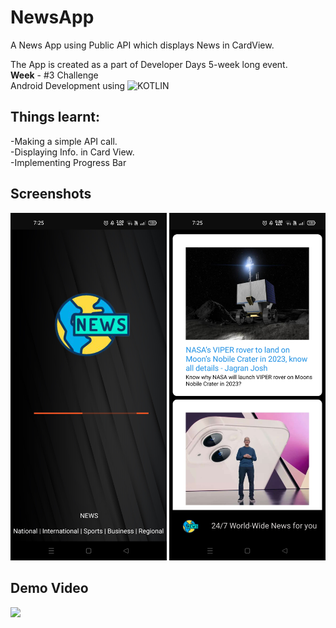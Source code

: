 # NewsApp

A News App using Public API which displays News in CardView.</br>

The App is created as a part of Developer Days 5-week long event.<br/>
**Week** - #3 Challenge<br/>
Android Development using  ![KOTLIN](https://img.shields.io/badge/Kotlin-0095D5?&style=flat-square&logo=kotlin&logoColor=white)<br/>


## Things learnt:<br/>
-Making a simple API call.</br>
-Displaying Info. in Card View.<br/>
-Implementing Progress Bar</br>

## Screenshots
<p float="left">
  <img src="sshotandvid/ss1.jpg" width="250">
  <img src = "sshotandvid/ss2.jpg"  width = "250" >
 
</p>

## Demo Video
<img src="sshotandvid/recnewsapp.gif" width="250">
